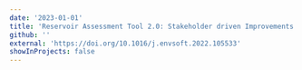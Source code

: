 ```yaml
---
date: '2023-01-01'
title: 'Reservoir Assessment Tool 2.0: Stakeholder driven Improvements to Satellite Remote Sensing based Reservoir Monitoring'
github: ''
external: 'https://doi.org/10.1016/j.envsoft.2022.105533'
showInProjects: false
---
```

